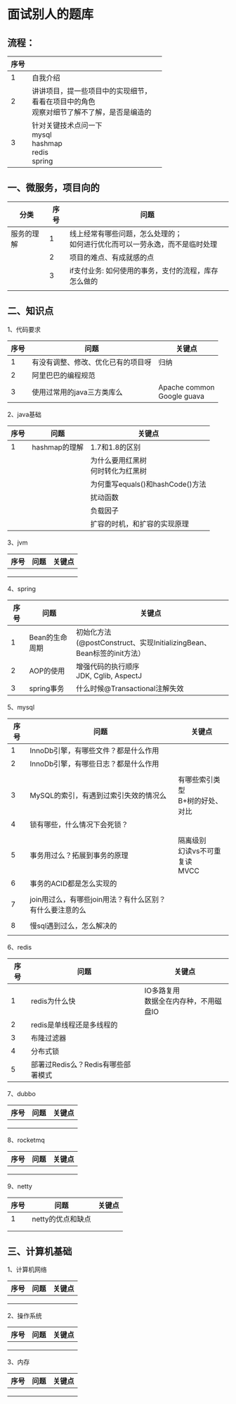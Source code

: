 # 面试别人的题库

## 流程：

| 序号 |                                                              |      |
| ---- | ------------------------------------------------------------ | ---- |
| 1    | 自我介绍                                                     |      |
| 2    | 讲讲项目，提一些项目中的实现细节，<br/>看看在项目中的角色<br>观察对细节了解不了解，是否是编造的 |      |
| 3    | 针对关键技术点问一下<br>mysql<br>hashmap<br>redis<br>spring  |      |





## 一、微服务，项目向的

| 分类       | 序号 | 问题                                                         |
| ---------- | ---- | ------------------------------------------------------------ |
| 服务的理解 | 1    | 线上经常有哪些问题，怎么处理的；<br>如何进行优化而可以一劳永逸，而不是临时处理 |
|            | 2    | 项目的难点、有成就感的点                                     |
|            | 3    | if支付业务: 如何使用的事务，支付的流程，库存怎么做的         |
|            |      |                                                              |





## 二、知识点

1、代码要求

| 序号 | 问题                               | 关键点                        |
| ---- | ---------------------------------- | ----------------------------- |
| 1    | 有没有调整、修改、优化已有的项目呀 | 归纳                          |
| 2    | 阿里巴巴的编程规范                 |                               |
| 3    | 使用过常用的java三方类库么         | Apache common<br>Google guava |



2、java基础

| 序号 | 问题          | 关键点                               |
| ---- | ------------- | ------------------------------------ |
| 1    | hashmap的理解 | 1.7和1.8的区别                       |
|      |               | 为什么要用红黑树<br>何时转化为红黑树 |
|      |               | 为何重写equals()和hashCode()方法     |
|      |               | 扰动函数                             |
|      |               | 负载因子                             |
|      |               | 扩容的时机，和扩容的实现原理         |

3、jvm

| 序号 | 问题 | 关键点 |
| ---- | ---- | ------ |
|      |      |        |
|      |      |        |
|      |      |        |

4、spring

| 序号 | 问题           | 关键点                                                       |
| ---- | -------------- | ------------------------------------------------------------ |
| 1    | Bean的生命周期 | 初始化方法<br>(@postConstruct、实现InitializingBean、Bean标签的init方法） |
| 2    | AOP的使用      | 增强代码的执行顺序<br>JDK, Cglib, AspectJ                    |
| 3    | spring事务     | 什么时候@Transactional注解失效                               |



5、mysql

| 序号 | 问题                                                     | 关键点                                 |
| ---- | -------------------------------------------------------- | -------------------------------------- |
| 1    | InnoDb引擎，有哪些文件？都是什么作用                     |                                        |
| 2    | InnoDb引擎，有哪些日志？都是什么作用                     |                                        |
|      |                                                          |                                        |
| 3    | MySQL的索引，有遇到过索引失效的情况么                    | 有哪些索引类型<br>B+树的好处、对比<br> |
| 4    | 锁有哪些，什么情况下会死锁？                             |                                        |
|      |                                                          |                                        |
| 5    | 事务用过么？拓展到事务的原理                             | 隔离级别<br>幻读vs不可重复读<br>MVCC   |
| 6    | 事务的ACID都是怎么实现的                                 |                                        |
|      |                                                          |                                        |
| 7    | join用过么，有哪些join用法？有什么区别？有什么要注意的么 |                                        |
|      |                                                          |                                        |
| 8    | 慢sql遇到过么，怎么解决的                                |                                        |
|      |                                                          |                                        |



6、redis

| 序号 | 问题                               | 关键点                                   |
| ---- | ---------------------------------- | ---------------------------------------- |
| 1    | redis为什么快                      | IO多路复用<br>数据全在内存种，不用磁盘IO |
| 2    | redis是单线程还是多线程的          |                                          |
| 3    | 布隆过滤器                         |                                          |
| 4    | 分布式锁                           |                                          |
| 5    | 部署过Redis么？Redis有哪些部署模式 |                                          |



7、dubbo

| 序号 | 问题 | 关键点 |
| ---- | ---- | ------ |
|      |      |        |
|      |      |        |
|      |      |        |

8、rocketmq

| 序号 | 问题 | 关键点 |
| ---- | ---- | ------ |
|      |      |        |
|      |      |        |
|      |      |        |

9、netty

| 序号 | 问题              | 关键点 |
| ---- | ----------------- | ------ |
| 1    | netty的优点和缺点 |        |
|      |                   |        |
|      |                   |        |



## 三、计算机基础

1、计算机网络

| 序号 | 问题 | 关键点 |
| ---- | ---- | ------ |
|      |      |        |
|      |      |        |
|      |      |        |



2、操作系统

| 序号 | 问题 | 关键点 |
| ---- | ---- | ------ |
|      |      |        |
|      |      |        |
|      |      |        |



3、内存

| 序号 | 问题 | 关键点 |
| ---- | ---- | ------ |
|      |      |        |
|      |      |        |
|      |      |        |